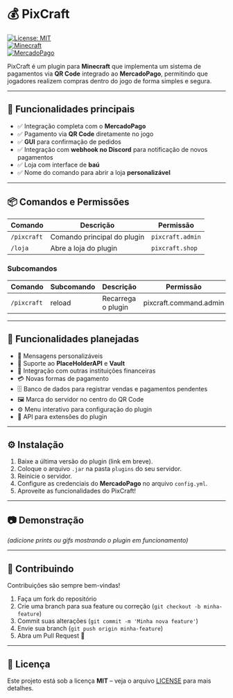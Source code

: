 # 💰 PixCraft  

[![License: MIT](https://img.shields.io/badge/License-MIT-green.svg)](LICENSE)  
[![Minecraft](https://img.shields.io/badge/Minecraft-Plugin-blue.svg)]()  
[![MercadoPago](https://img.shields.io/badge/Payments-MercadoPago-lightblue.svg)]()  

PixCraft é um plugin para **Minecraft** que implementa um sistema de pagamentos via **QR Code** integrado ao **MercadoPago**, permitindo que jogadores realizem compras dentro do jogo de forma simples e segura.  

---

## 🚀 Funcionalidades principais  

- ✅ Integração completa com o **MercadoPago**  
- ✅ Pagamento via **QR Code** diretamente no jogo  
- ✅ **GUI** para confirmação de pedidos  
- ✅ Integração com **webhook no Discord** para notificação de novos pagamentos  
- ✅ Loja com interface de **baú**  
- ✅ Nome do comando para abrir a loja **personalizável**  

---

## 📦 Comandos e Permissões  

| Comando     | Descrição                   | Permissão        |
|-------------|-----------------------------|------------------|
| `/pixcraft` | Comando principal do plugin | `pixcraft.admin` |
| `/loja`     | Abre a loja do plugin       | `pixcraft.shop`  |

### Subcomandos  

| Comando     | Subcomando | Descrição          |Permissão             |
|-------------|------------|--------------------|----------------------|
| `/pixcraft` | reload     | Recarrega o plugin |pixcraft.command.admin|

---

## 🔮 Funcionalidades planejadas  

- 💬 Mensagens personalizáveis  
- 🔗 Suporte ao **PlaceHolderAPI** e **Vault**  
- 🏦 Integração com outras instituições financeiras  
- 💳 Novas formas de pagamento  
- 🗄 Banco de dados para registrar vendas e pagamentos pendentes  
- 🖼 Marca do servidor no centro do QR Code  
- ⚙️ Menu interativo para configuração do plugin  
- 🔌 API para extensões do plugin  

---

## ⚙️ Instalação  

1. Baixe a última versão do plugin (link em breve).  
2. Coloque o arquivo `.jar` na pasta `plugins` do seu servidor.  
3. Reinicie o servidor.  
4. Configure as credenciais do **MercadoPago** no arquivo `config.yml`.  
5. Aproveite as funcionalidades do PixCraft!  

---

## 📷 Demonstração  

*(adicione prints ou gifs mostrando o plugin em funcionamento)*  

---

## 🤝 Contribuindo  

Contribuições são sempre bem-vindas!  

1. Faça um fork do repositório  
2. Crie uma branch para sua feature ou correção (`git checkout -b minha-feature`)  
3. Commit suas alterações (`git commit -m 'Minha nova feature'`)  
4. Envie sua branch (`git push origin minha-feature`)  
5. Abra um Pull Request 🚀  

---

## 📜 Licença  

Este projeto está sob a licença **MIT** – veja o arquivo [LICENSE](LICENSE) para mais detalhes.  

